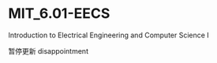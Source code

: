 # MIT_6.01-EECS
 Introduction to Electrical Engineering and Computer Science I

暂停更新
disappointment
